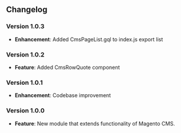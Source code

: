 ## Changelog

### Version 1.0.3
- **Enhancement**: Added CmsPageList.gql to index.js export list

### Version 1.0.2
- **Feature**: Added CmsRowQuote component

### Version 1.0.1
- **Enhancement**: Codebase improvement

### Version 1.0.0
- **Feature**: New module that extends functionality of Magento CMS.